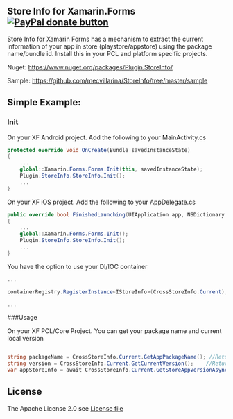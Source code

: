 ##  Store Info for Xamarin.Forms [![PayPal donate button](https://www.paypalobjects.com/en_US/i/btn/btn_donateCC_LG.gif)](https://www.paypal.com/cgi-bin/webscr?cmd=_s-xclick&hosted_button_id=4KHTXCBWYXTNG "Donate to this project using Paypal")

Store Info for Xamarin Forms has a mechanism to extract the current information of your app in store (playstore/appstore) using the package name/bundle id.  Install this in your PCL and platform specific projects.

Nuget: https://www.nuget.org/packages/Plugin.StoreInfo/

Sample: https://github.com/mecvillarina/StoreInfo/tree/master/sample

## Simple Example:

### Init

On your XF Android project. Add the following to your MainActivity.cs

```C#
protected override void OnCreate(Bundle savedInstanceState)
{
    ...
    global::Xamarin.Forms.Forms.Init(this, savedInstanceState);
    Plugin.StoreInfo.StoreInfo.Init();
    ...
}
```

On your XF iOS project. Add the following to your AppDelegate.cs

```C#
public override bool FinishedLaunching(UIApplication app, NSDictionary options)
{
    ...
    global::Xamarin.Forms.Forms.Init();
    Plugin.StoreInfo.StoreInfo.Init();
    ...
}
```

You have the option to use your DI/IOC container

```C#
...

containerRegistry.RegisterInstance<IStoreInfo>(CrossStoreInfo.Current);

...
```

###Usage

On your XF PCL/Core Project. You can get your package name and current local version

```C#

string packageName = CrossStoreInfo.Current.GetAppPackageName(); //Return package name / bundle id
string version = CrossStoreInfo.Current.GetCurrentVersion();    //Return manifest version
var appStoreInfo = await CrossStoreInfo.Current.GetStoreAppVersionAsync();  //Return store app version and link

```

## License
The Apache License 2.0 see [License file](LICENSE)
